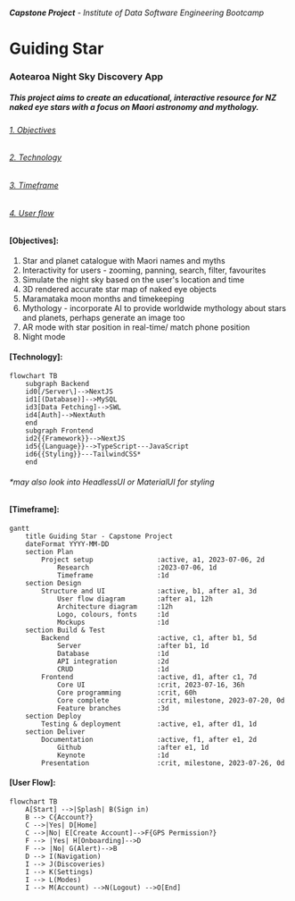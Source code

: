 ###### **Capstone Project** - Institute of Data Software Engineering Bootcamp


# **Guiding Star**
### Aotearoa Night Sky Discovery App

##### This project aims to create an educational, interactive resource for NZ naked eye stars with a focus on Maori astronomy and mythology.

###### [1. Objectives](#objectives)
###### [2. Technology](#technology)
###### [3. Timeframe](#timeframe)
###### [4. User flow](#user-flow)

#### [Objectives]:

1. Star and planet catalogue with Maori names and myths
2. Interactivity for users - zooming, panning, search, filter, favourites
3. Simulate the night sky based on the user's location and time
4. 3D rendered accurate star map of naked eye objects
6. Maramataka moon months and timekeeping
7. Mythology - incorporate AI to provide worldwide mythology about stars and planets, perhaps generate an image too
8. AR mode with star position in real-time/ match phone position
9. Night mode

#### [Technology]:

```mermaid
flowchart TB
    subgraph Backend
    id0[/Server\]-->NextJS
    id1[(Database)]-->MySQL
    id3[Data Fetching]-->SWL
    id4[Auth]-->NextAuth
    end
    subgraph Frontend
    id2{{Framework}}-->NextJS
    id5{{Language}}-->TypeScript---JavaScript
    id6{{Styling}}---TailwindCSS*
    end
```
###### *may also look into HeadlessUI or MaterialUI for styling

#### [Timeframe]:

```mermaid
gantt
    title Guiding Star - Capstone Project
    dateFormat YYYY-MM-DD
    section Plan
        Project setup                :active, a1, 2023-07-06, 2d
            Research                 :2023-07-06, 1d
            Timeframe                :1d
    section Design
        Structure and UI             :active, b1, after a1, 3d
            User flow diagram        :after a1, 12h
            Architecture diagram     :12h
            Logo, colours, fonts     :1d
            Mockups                  :1d            
    section Build & Test
        Backend                      :active, c1, after b1, 5d
            Server                   :after b1, 1d
            Database                 :1d
            API integration          :2d
            CRUD                     :1d
        Frontend                     :active, d1, after c1, 7d
            Core UI                  :crit, 2023-07-16, 36h
            Core programming         :crit, 60h
            Core complete            :crit, milestone, 2023-07-20, 0d
            Feature branches         :3d
    section Deploy
        Testing & deployment         :active, e1, after d1, 1d
    section Deliver
        Documentation                :active, f1, after e1, 2d
            Github                   :after e1, 1d
            Keynote                  :1d
        Presentation                 :crit, milestone, 2023-07-26, 0d
```

#### [User Flow]:

```mermaid
flowchart TB
    A[Start] -->|Splash| B(Sign in)
    B --> C{Account?}
    C -->|Yes| D[Home]
    C -->|No| E[Create Account]-->F{GPS Permission?}
    F --> |Yes| H[Onboarding]-->D
    F --> |No| G(Alert)-->B
    D --> I(Navigation)
    I --> J(Discoveries)
    I --> K(Settings)
    I --> L(Modes)
    I --> M(Account) -->N(Logout) -->O[End]

  
```
